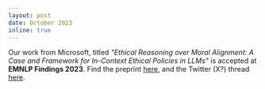 ```yaml
---
layout: post
date: October 2023
inline: true
---
```


Our work from Microsoft, titled *"Ethical Reasoning over Moral Alignment: A Case and Framework for In-Context Ethical Policies in LLMs"* is accepted at **EMNLP Findings 2023**. Find the preprint [here](https://arxiv.org/abs/2310.07251), and the Twitter (X?) thread [here](https://twitter.com/Aditi184/status/1718683902938886338).

